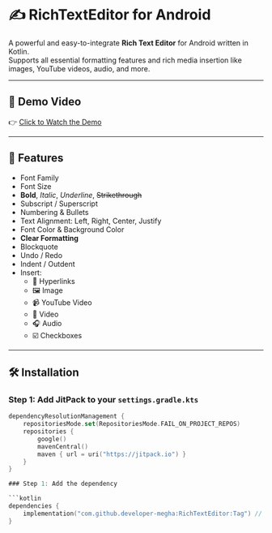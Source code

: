 # ✍️ RichTextEditor for Android

A powerful and easy-to-integrate **Rich Text Editor** for Android written in Kotlin.  
Supports all essential formatting features and rich media insertion like images, YouTube videos, audio, and more.

---

## 🎥 Demo Video

👉 [Click to Watch the Demo](https://github.com/your-username/your-repo/assets/demo.mp4?raw=true)

---

## 🚀 Features

- Font Family
- Font Size
- **Bold**, *Italic*, _Underline_, ~~Strikethrough~~
- Subscript / Superscript
- Numbering & Bullets
- Text Alignment: Left, Right, Center, Justify
- Font Color & Background Color
- **Clear Formatting**
- Blockquote
- Undo / Redo
- Indent / Outdent
- Insert:
  - 🔗 Hyperlinks
  - 🖼️ Image
  - 📹 YouTube Video
  - 🎥 Video
  - 🎧 Audio
  - ☑️ Checkboxes

---

## 🛠️ Installation

### Step 1: Add JitPack to your `settings.gradle.kts`

```kotlin
dependencyResolutionManagement {
    repositoriesMode.set(RepositoriesMode.FAIL_ON_PROJECT_REPOS)
    repositories {
        google()
        mavenCentral()
        maven { url = uri("https://jitpack.io") }
    }
}

### Step 1: Add the dependency

```kotlin
dependencies {
    implementation("com.github.developer-megha:RichTextEditor:Tag") // replace Tag with latest release
}
